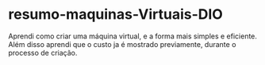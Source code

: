 # resumo-maquinas-Virtuais-DIO
Aprendi como criar uma máquina virtual, e a forma mais simples e eficiente. Além disso aprendi que o custo ja é mostrado previamente, durante o processo de criação.
